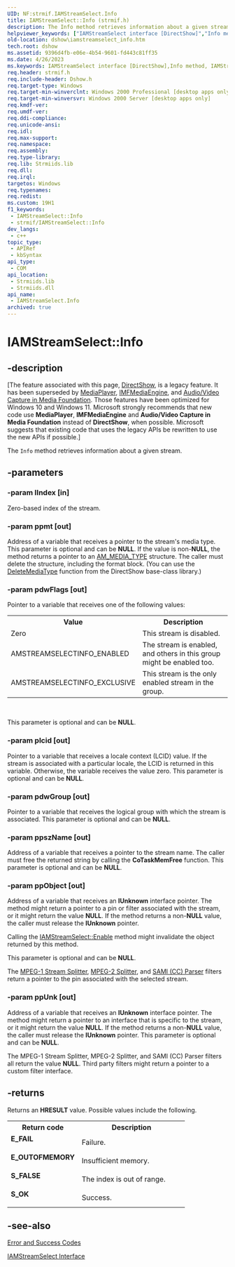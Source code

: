 ```yaml
---
UID: NF:strmif.IAMStreamSelect.Info
title: IAMStreamSelect::Info (strmif.h)
description: The Info method retrieves information about a given stream.
helpviewer_keywords: ["IAMStreamSelect interface [DirectShow]","Info method","IAMStreamSelect.Info","IAMStreamSelect::Info","IAMStreamSelectInfo","Info","Info method [DirectShow]","Info method [DirectShow]","IAMStreamSelect interface","dshow.iamstreamselect_info","strmif/IAMStreamSelect::Info"]
old-location: dshow\iamstreamselect_info.htm
tech.root: dshow
ms.assetid: 9396d4fb-e06e-4b54-9601-fd443c81ff35
ms.date: 4/26/2023
ms.keywords: IAMStreamSelect interface [DirectShow],Info method, IAMStreamSelect.Info, IAMStreamSelect::Info, IAMStreamSelectInfo, Info, Info method [DirectShow], Info method [DirectShow],IAMStreamSelect interface, dshow.iamstreamselect_info, strmif/IAMStreamSelect::Info
req.header: strmif.h
req.include-header: Dshow.h
req.target-type: Windows
req.target-min-winverclnt: Windows 2000 Professional [desktop apps only]
req.target-min-winversvr: Windows 2000 Server [desktop apps only]
req.kmdf-ver: 
req.umdf-ver: 
req.ddi-compliance: 
req.unicode-ansi: 
req.idl: 
req.max-support: 
req.namespace: 
req.assembly: 
req.type-library: 
req.lib: Strmiids.lib
req.dll: 
req.irql: 
targetos: Windows
req.typenames: 
req.redist: 
ms.custom: 19H1
f1_keywords:
 - IAMStreamSelect::Info
 - strmif/IAMStreamSelect::Info
dev_langs:
 - c++
topic_type:
 - APIRef
 - kbSyntax
api_type:
 - COM
api_location:
 - Strmiids.lib
 - Strmiids.dll
api_name:
 - IAMStreamSelect.Info
archived: true
---
```


# IAMStreamSelect::Info


## -description

\[The feature associated with this page, [DirectShow](/windows/win32/directshow/directshow), is a legacy feature. It has been superseded by [MediaPlayer](/uwp/api/Windows.Media.Playback.MediaPlayer), [IMFMediaEngine](/windows/win32/api/mfmediaengine/nn-mfmediaengine-imfmediaengine), and [Audio/Video Capture in Media Foundation](/windows/win32/medfound/audio-video-capture-in-media-foundation). Those features have been optimized for Windows 10 and Windows 11. Microsoft strongly recommends that new code use **MediaPlayer**, **IMFMediaEngine** and **Audio/Video Capture in Media Foundation** instead of **DirectShow**, when possible. Microsoft suggests that existing code that uses the legacy APIs be rewritten to use the new APIs if possible.\]

The <code>Info</code> method retrieves information about a given stream.

## -parameters

### -param lIndex [in]

Zero-based index of the stream.

### -param ppmt [out]

Address of a variable that receives a pointer to the stream's media type. This parameter is optional and can be <b>NULL</b>. If the value is non-<b>NULL</b>, the method returns a pointer to an <a href="/windows/desktop/api/strmif/ns-strmif-am_media_type">AM_MEDIA_TYPE</a> structure. The caller must delete the structure, including the format block. (You can use the <a href="/windows/desktop/DirectShow/deletemediatype">DeleteMediaType</a> function from the DirectShow base-class library.)

### -param pdwFlags [out]

Pointer to a variable that receives one of the following values:

<table>
<tr>
<th>Value
                </th>
<th>Description
                </th>
</tr>
<tr>
<td>Zero</td>
<td>This stream is disabled.</td>
</tr>
<tr>
<td>AMSTREAMSELECTINFO_ENABLED</td>
<td>The stream is enabled, and others in this group might be enabled too.</td>
</tr>
<tr>
<td>AMSTREAMSELECTINFO_EXCLUSIVE</td>
<td>This stream is the only enabled stream in the group.</td>
</tr>
</table>
 

This parameter is optional and can be <b>NULL</b>.

### -param plcid [out]

Pointer to a variable that receives a locale context (LCID) value. If the stream is associated with a particular locale, the LCID is returned in this variable. Otherwise, the variable receives the value zero. This parameter is optional and can be <b>NULL</b>.

### -param pdwGroup [out]

Pointer to a variable that receives the logical group with which the stream is associated. This parameter is optional and can be <b>NULL</b>.

### -param ppszName [out]

Address of a variable that receives a pointer to the stream name. The caller must free the returned string by calling the <b>CoTaskMemFree</b> function. This parameter is optional and can be <b>NULL</b>.

### -param ppObject [out]

Address of a variable that receives an <b>IUnknown</b> interface pointer. The method might return a pointer to a pin or filter associated with the stream, or it might return the value <b>NULL</b>. If the method returns a non-<b>NULL</b> value, the caller must release the <b>IUnknown</b> pointer.

Calling the <a href="/windows/desktop/api/strmif/nf-strmif-iamstreamselect-enable">IAMStreamSelect::Enable</a> method might invalidate the object returned by this method.

This parameter is optional and can be <b>NULL</b>.

The <a href="/windows/desktop/DirectShow/mpeg-1-stream-splitter-filter">MPEG-1 Stream Splitter</a>, <a href="/windows/desktop/DirectShow/mpeg-2-splitter">MPEG-2 Splitter</a>, and <a href="/windows/desktop/DirectShow/sami--cc--parser-filter">SAMI (CC) Parser</a> filters return a pointer to the pin associated with the selected stream.

### -param ppUnk [out]

Address of a variable that receives an <b>IUnknown</b> interface pointer. The method might return a pointer to an interface that is specific to the stream, or it might return the value <b>NULL</b>. If the method returns a non-<b>NULL</b> value, the caller must release the <b>IUnknown</b> pointer. This parameter is optional and can be <b>NULL</b>.

The MPEG-1 Stream Splitter, MPEG-2 Splitter, and SAMI (CC) Parser filters all return the value <b>NULL</b>. Third party filters might return a pointer to a custom filter interface.

## -returns

Returns an <b>HRESULT</b> value. Possible values include the following.

<table>
<tr>
<th>Return code</th>
<th>Description</th>
</tr>
<tr>
<td width="40%">
<dl>
<dt><b>E_FAIL</b></dt>
</dl>
</td>
<td width="60%">
Failure.

</td>
</tr>
<tr>
<td width="40%">
<dl>
<dt><b>E_OUTOFMEMORY</b></dt>
</dl>
</td>
<td width="60%">
Insufficient memory.

</td>
</tr>
<tr>
<td width="40%">
<dl>
<dt><b>S_FALSE</b></dt>
</dl>
</td>
<td width="60%">
The index is out of range.

</td>
</tr>
<tr>
<td width="40%">
<dl>
<dt><b>S_OK</b></dt>
</dl>
</td>
<td width="60%">
Success.

</td>
</tr>
</table>

## -see-also

<a href="/windows/desktop/DirectShow/error-and-success-codes">Error and Success Codes</a>



<a href="/windows/desktop/api/strmif/nn-strmif-iamstreamselect">IAMStreamSelect Interface</a>